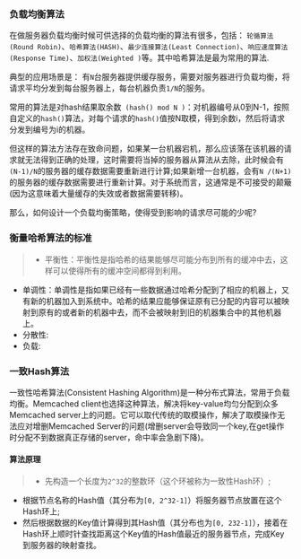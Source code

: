 ### 负载均衡算法

在做服务器负载均衡时候可供选择的负载均衡的算法有很多，包括： `轮循算法(Round Robin)`、`哈希算法(HASH)`、`最少连接算法(Least Connection)`、`响应速度算法(Response Time)`、`加权法(Weighted )`等。其中哈希算法是最为常用的算法.

典型的应用场景是： 有`N`台服务器提供缓存服务，需要对服务器进行负载均衡，将请求平均分发到每台服务器上，每台机器负责`1/N`的服务。

常用的算法是对hash结果取余数` (hash() mod N )`：对机器编号从0到N-1，按照自定义的`hash()`算法，对每个请求的`hash()`值按N取模，得到余数i，然后将请求分发到编号为i的机器。

但这样的算法方法存在致命问题，如果某一台机器宕机，那么应该落在该机器的请求就无法得到正确的处理，这时需要将当掉的服务器从算法从去除，此时候会有`(N-1)/N`的服务器的缓存数据需要重新进行计算;如果新增一台机器，会有`N /(N+1)`的服务器的缓存数据需要进行重新计算。对于系统而言，这通常是不可接受的颠簸(因为这意味着大量缓存的失效或者数据需要转移)。

那么，如何设计一个负载均衡策略，使得受到影响的请求尽可能的少呢?


### 衡量哈希算法的标准

>+ 平衡性：平衡性是指哈希的结果能够尽可能分布到所有的缓冲中去，这样可以使得所有的缓冲空间都得到利用。
+ 单调性：单调性是指如果已经有一些数据通过哈希分配到了相应的机器上，又有新的机器加入到系统中。哈希的结果应能够保证原有已分配的内容可以被映射到原有的或者新的机器中去，而不会被映射到旧的机器集合中的其他机器上。
+ 分散性:
+ 负载:

### 一致Hash算法

一致性哈希算法(Consistent Hashing Algorithm)是一种分布式算法，常用于负载均衡。Memcached client也选择这种算法，解决将key-value均匀分配到众多Memcached server上的问题。它可以取代传统的取模操作，解决了取模操作无法应对增删Memcached Server的问题(增删server会导致同一个key,在get操作时分配不到数据真正存储的server，命中率会急剧下降)。


#### 算法原理
>+ 先构造一个长度为`2^32`的整数环（这个环被称为一致性Hash环）;
+ 根据节点名称的Hash值（其分布为`[0, 2^32-1]`）将服务器节点放置在这个Hash环上;
+ 然后根据数据的Key值计算得到其Hash值（其分布也为`[0, 232-1]`），接着在Hash环上顺时针查找距离这个Key值的Hash值最近的服务器节点，完成Key到服务器的映射查找。



